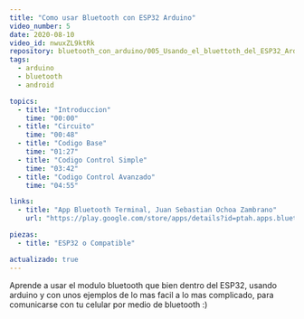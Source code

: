 ```yaml
---
title: "Como usar Bluetooth con ESP32 Arduino"
video_number: 5
date: 2020-08-10
video_id: nwuxZL9ktRk
repository: bluetooth_con_arduino/005_Usando_el_bluettoth_del_ESP32_Arduino
tags:
  - arduino
  - bluetooth
  - android

topics:
  - title: "Introduccion"
    time: "00:00"
  - title: "Circuito"
    time: "00:48"
  - title: "Codigo Base"
    time: "01:27"
  - title: "Codigo Control Simple"
    time: "03:42"
  - title: "Codigo Control Avanzado"
    time: "04:55"

links:
  - title: "App Bluetooth Terminal, Juan Sebastian Ochoa Zambrano"
    url: "https://play.google.com/store/apps/details?id=ptah.apps.bluetoothterminal"

piezas:
  - title: "ESP32 o Compatible"

actualizado: true
---
```


Aprende a usar el modulo bluetooth que bien dentro del ESP32, usando arduino y con unos ejemplos de lo mas facil a lo mas complicado, para comunicarse con tu celular por medio de bluetooth :)
